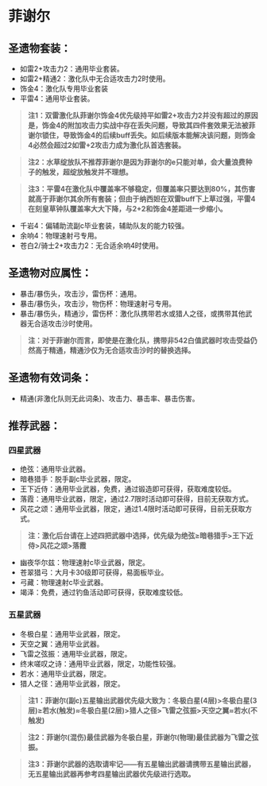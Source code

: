 # 菲谢尔

## 圣遗物套装：
- 如雷2+攻击力2：通用毕业套装。
- 如雷2+精通2：激化队中无合适攻击力2时使用。
- 饰金4：激化队专用毕业套装
- 平雷4：通用毕业套装。

>**注1：双雷激化队菲谢尔饰金4优先级持平如雷2+攻击力2并没有超过的原因是，饰金4的附加攻击力实战中存在丢失问题，导致其四件套效果无法被菲谢尔锁住，导致饰金4的后续buff丢失。如后续版本能解决该问题，则饰金4必然会超过2如雷+2攻击力成为激化队首选套装。**

>**注2：水草绽放队不推荐菲谢尔是因为菲谢尔的e只能对单，会大量浪费种子的触发，超绽放触发并不理想。**

>**注3：平雷4在激化队中覆盖率不够稳定，但覆盖率只要达到80%，其伤害就高于菲谢尔其余所有套装；但由于纳西妲在双雷buff下上草过强，平雷4在刻皇草钟队覆盖率大大下降，与2+2和饰金4差距进一步缩小。**

- 千岩4：偏辅助流副c毕业套装，辅助队友的能力较强。
- 余响4：物理速射弓专用。
- 苍白2/骑士2+攻击力2：无合适余响4时使用。

## 圣遗物对应属性：
- 暴击/暴伤头，攻击沙，雷伤杯：通用。
- 暴击/暴伤头，攻击沙，物伤杯：物理速射弓专用。
- 暴击/暴伤头，精通沙，雷伤杯：激化队携带若水或猎人之径，或携带其他武器无合适攻击沙时使用。

>**注：对于菲谢尔而言，即使是在激化队，携带非542白值武器时攻击受益仍然高于精通，精通沙仅为无合适攻击沙时的替换选择。**


## 圣遗物有效词条：
- 精通(非激化队则无此词条)、攻击力、暴击率、暴击伤害。

## 推荐武器：
### 四星武器
- 绝弦：通用毕业武器。
- 暗巷猎手：脱手副c毕业武器，限定。
- 王下近侍：通用毕业武器，免费，通过锻造即可获得，获取难度较低。
- 落霞：通用毕业武器，限定，通过2.7限时活动即可获得，目前无获取方式。
- 风花之颂：通用毕业武器，限定，通过1.4限时活动即可获得，目前无获取方式。

>**注：激化后台请在上述四把武器中选择，优先级为绝弦≥暗巷猎手>王下近侍>风花之颂>落霞**

- 幽夜华尔兹：物理速射c毕业武器，限定。
- 苍翠猎弓：大月卡30级即可获得，易面板毕业。
- 弓藏：物理速射c毕业武器。
- 竭泽：免费，通过钓鱼活动即可获得，获取难度较低。

### 五星武器
- 冬极白星：通用毕业武器，限定。
- 天空之翼：通用毕业武器。
- 飞雷之弦振：通用毕业武器，限定。
- 终末嗟叹之诗：通用毕业武器，限定，功能性较强。
- 若水：通用毕业武器，限定。
- 猎人之径：通用毕业武器，限定。

>**注1：菲谢尔(副c)五星输出武器优先级大致为：冬极白星(4层)>冬极白星(3层)≥若水(触发)≈冬极白星(2层)>猎人之径>飞雷之弦振>天空之翼≈若水(不触发)**

>**注2：菲谢尔(混伤)最佳武器为冬极白星，菲谢尔(物理)最佳武器为飞雷之弦振。**

>**注3：菲谢尔武器的选取请牢记——有五星输出武器请携带五星输出武器，无五星输出武器再参考四星输出武器优先级进行选取。**
